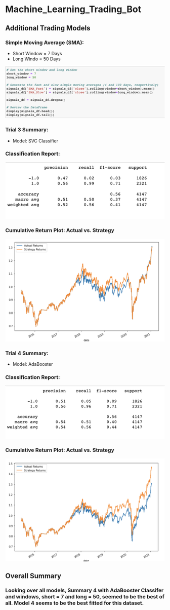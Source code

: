# Machine_Learning_Trading_Bot

## Additional Trading Models

### Simple Moving Average (SMA):
* Short Window = 7 Days
* Long Windo = 50 Days

![](ml_trading_bot/img1.png)

### Trial 3 Summary:
* Model: SVC Classifier

### Classification Report:
![](ml_trading_bot/img2.png)

### Cumulative Return Plot: Actual vs. Strategy
![](ml_trading_bot/img3.png)

### Trial 4 Summary:
* Model: AdaBooster

### Classification Report:
![](ml_trading_bot/img4.png)

### Cumulative Return Plot: Actual vs. Strategy
![](ml_trading_bot/img5.png)


## Overall Summary
### Looking over all models, Summary 4 with AdaBooster Classifer and windows, short = 7 and long = 50, seemed to be the best of all. Model 4 seems to be the best fitted for this dataset.
